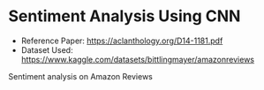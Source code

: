 # Sentiment Analysis Using CNN

* Reference Paper: https://aclanthology.org/D14-1181.pdf
* Dataset Used: https://www.kaggle.com/datasets/bittlingmayer/amazonreviews


Sentiment analysis on Amazon Reviews
